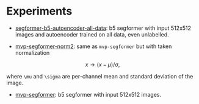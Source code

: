 # Experiments 

- [segformer-b5-autoencoder-all-data](segformer-b5-autoencoder-all-data): b5 segformer with input 512x512 images and autoencoder trained on all data, even unlabelled.


- [mvp-segformer-norm2](mvp-segformer-norm2): same as `mvp-segformer` but with taken normalization
```math
x \rightarrow (x - \mu) / \sigma,
```
where `\mu` and `\sigma` are per-channel mean and standard deviation of the image.


- [mvp-segformer](mvp-segformer): b5 segformer with input 512x512 images.


